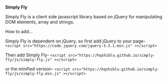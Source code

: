 **Simply Fly**



Simply Fly is a client side javascript library based on jQuery for manipulating DOM elements, array and strings.




How to add...

Simply Fly is dependent on jQuery, so first add jQuery to your page- 
  `<script src="https://code.jquery.com/jquery-3.3.1.min.js" ></script>`


Then add Simply Fly- 
  `<script src="https://hqshiblu.github.io/simply-fly/js/simply-fly.js" ></script>`


or the minified version-
 `<script src="https://hqshiblu.github.io/simply-fly/js/simply-fly.min.js" ></script>`
